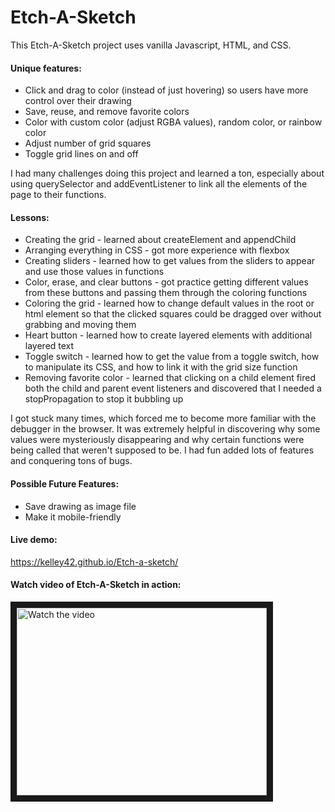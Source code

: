 # Etch-A-Sketch

This Etch-A-Sketch project uses vanilla Javascript, HTML, and CSS.


#### Unique features:

 * Click and drag to color (instead of just hovering) so users have more control over their drawing
 * Save, reuse, and remove favorite colors
 * Color with custom color (adjust RGBA values), random color, or rainbow color
 * Adjust number of grid squares
 * Toggle grid lines on and off 


I had many challenges doing this project and learned a ton, especially about using querySelector and addEventListener to link all the elements of the page to their functions.


#### Lessons:

* Creating the grid - learned about createElement and appendChild
* Arranging everything in CSS - got more experience with flexbox
* Creating sliders - learned how to get values from the sliders to appear and use those values in functions
* Color, erase, and clear buttons - got practice getting different values from these buttons and passing them through the coloring functions
* Coloring the grid - learned how to change default values in the root or html element so that the clicked squares could be dragged over without grabbing and moving them
* Heart button - learned how to create layered elements with additional layered text
* Toggle switch - learned how to get the value from a toggle switch, how to manipulate its CSS, and how to link it with the grid size function
* Removing favorite color - learned that clicking on a child element fired both the child and parent event listeners and discovered that I needed a stopPropagation to stop it bubbling up


I got stuck many times, which forced me to become more familiar with the debugger in the browser. It was extremely helpful in discovering why some values were mysteriously disappearing and why certain functions were being called that weren't supposed to be. I had fun added lots of features and conquering tons of bugs.


#### Possible Future Features:

* Save drawing as image file
* Make it mobile-friendly


#### Live demo:
https://kelley42.github.io/Etch-a-sketch/


#### Watch video of Etch-A-Sketch in action:
<a href="http://www.youtube.com/watch?feature=player_embedded&v=olgtiEjygLI" target="_blank">
 <img src="http://img.youtube.com/vi/olgtiEjygLI/mqdefault.jpg" alt="Watch the video" width="400" height="300" border="10" />
</a>
